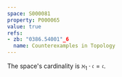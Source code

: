 ```yaml
---
space: S000081
property: P000065
value: true
refs:
- zb: "0386.54001"_6
  name: Counterexamples in Topology
---
```


The space's cardinality is $\aleph_1\cdot\mathfrak c=\mathfrak c$.
